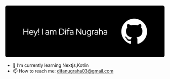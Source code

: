 ![Difa Nugraha](img/github-header-image%20(2).png)






- 🌱 I’m currently learning Nextjs,Kotlin
- 📫 How to reach me: difanugraha03@gmail.com

